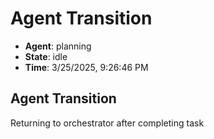 # Agent Transition

- **Agent**: planning
- **State**: idle
- **Time**: 3/25/2025, 9:26:46 PM

## Agent Transition

Returning to orchestrator after completing task

